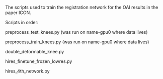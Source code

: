 The scripts used to train the registration network for the OAI results in the paper ICON.

Scripts in order:

preprocess_test_knees.py (was run on name-gpu0 where data lives)

preprocess_train_knees.py (was run on name-gpu0 where data lives)

double_deformable_knee.py

hires_finetune_frozen_lowres.py

hires_4th_network.py
